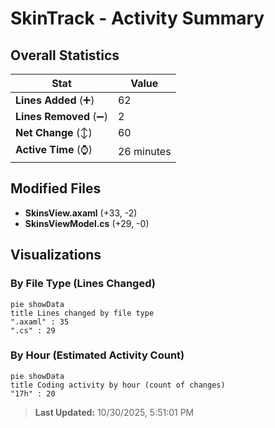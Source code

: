 # SkinTrack - Activity Summary 

## Overall Statistics

| Stat                   | Value                                                             |
| ---------------------- | ----------------------------------------------------------------- |
| **Lines Added** (➕)   | 62                                          |
| **Lines Removed** (➖) | 2                                        |
| **Net Change** (↕)    | 60                |
| **Active Time** (⌚)   | 26 minutes |


## Modified Files
- **SkinsView.axaml** (+33, -2)
- **SkinsViewModel.cs** (+29, -0)

## Visualizations

### By File Type (Lines Changed)

```mermaid
pie showData
title Lines changed by file type
".axaml" : 35
".cs" : 29
```

### By Hour (Estimated Activity Count)

```mermaid
pie showData
title Coding activity by hour (count of changes)
"17h" : 20
```


> **Last Updated:** 10/30/2025, 5:51:01 PM